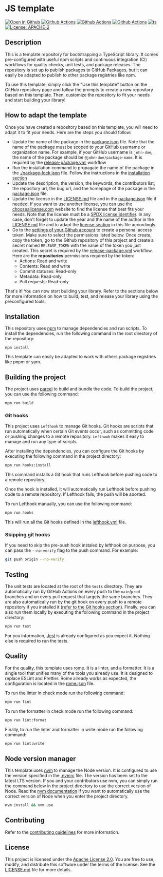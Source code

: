 # JS template

[![Open in Github][github-editor-badge]][github-editor-url] [![Github Actions][gha-quality-badge]][gha-quality-url]
[![Github Actions][gha-test-badge]][gha-test-url]
[![Github Actions][gha-release-badge]][gha-release-url] [![ts][ts-badge]][ts] [![License: APACHE-2][license-badge]][license]

[github-editor-url]: https://github.dev/qd-qd/template-js-lib/tree/main
[github-editor-badge]: https://img.shields.io/badge/Github-Open%20the%20Editor-purple?logo=github
[gha-quality-url]: https://github.com/qd-qd/template-js-lib/actions/workflows/quality-checks.yml
[gha-quality-badge]: https://github.com/qd-qd/template-js-lib/actions/workflows/quality-checks.yml/badge.svg?branch=main
[gha-test-url]: https://github.com/qd-qd/template-js-lib/actions/workflows/tests.yml
[gha-test-badge]: https://github.com/qd-qd/template-js-lib/actions/workflows/tests.yml/badge.svg?branch=main
[gha-release-url]: https://github.com/qd-qd/template-js-lib/actions/workflows/release-package.yml
[gha-release-badge]: https://github.com/qd-qd/template-js-lib/actions/workflows/release-package.yml/badge.svg
[ts]: https://www.typescriptlang.org/docs/
[ts-badge]: https://img.shields.io/badge/Built%20with-Typecript-3178C6.svg?logo=typescript&logoColor=white
[license]: ./LICENSE.md
[license-badge]: https://img.shields.io/badge/License-APACHE2-pink.svg

## Description

This is a template repository for bootstrapping a TypeScript library. It comes pre-configured with useful npm scripts and continuous integration (CI) workflows for quality checks, unit tests, and package releases. The repository is set up to publish packages to GitHub Packages, but it can easily be adapted to publish to other package registries like npm.

To use this template, simply click the "Use this template" button on the GitHub repository page and follow the prompts to create a new repository based on this template. Then, customize the repository to fit your needs and start building your library!

## How to adapt the template

Once you have created a repository based on this template, you will need to adapt it to fit your needs. Here are the steps you should follow:

- Update the name of the package in the [package.json](./package.json) file. Note that the name of the package must be scoped to your GitHub username or organization name. For example, if your GitHub username is `john-doe`, the name of the package should be `@john-doe/package-name`. It is required by the [release-package.yml](./.github/workflows/release-package.yml) workflow
- Run the installation command to propagate the name of the package in the [./package-lock.json](./package-lock.json) file. Follow the instructions in the [installation section](#installation)
- Update the description, the version, the keywords, the contributors list, the repository url, the bug url, and the homepage of the package in the [package.json](./package.json) file.
- Update the license in the [LICENSE.md](./LICENSE.md) file and in the [package.json](./package.json) file if needed. If you want to use another license, you can use the [choosealicense.com](https://choosealicense.com/) website to find the license that best fits your needs. Note that the license must be a [SPDX license identifier](https://spdx.org/licenses/). In any case, don't forget to update the year and the name of the author in the [LICENSE.md](./LICENSE.md) file and to adapt the [license section](#license) in this file accordingly.
- Go to the [settings of your Github account](https://github.com/settings/tokens?type=beta) to create a personal access token. Make sure to select the permissions listed below. Once create, copy the token, go to the Github repository of this project and create a secret named `RELEASE_TOKEN` with the value of the token you just created. This secret is required by the [release-package.yml](./.github/workflows/release-package.yml) workflow. Here are the **repositories** permissions required by the token:
  - Actions: Read and write
  - Contents: Read and write
  - Commit statuses: Read-only
  - Metadata: Read-only
  - Pull requests: Read-only

That's it! You can now start building your library. Refer to the sections below for more information on how to build, test, and release your library using the preconfigured tools.

## Installation

This repository uses [npm](https://www.npmjs.com/) to manage dependencies and run scripts. To install the dependencies, run the following command in the root directory of the repository:

```
npm install
```

This template can easily be adapted to work with others package registries like pnpm or yarn.

## Building the project

The project uses [parcel](https://parceljs.org/) to build and bundle the code. To build the project, you can use the following command:

```sh
npm run build
```

### Git hooks

This project uses `Lefthook` to manage Git hooks. Git hooks are scripts that run automatically when certain Git events occur, such as committing code or pushing changes to a remote repository. `Lefthook` makes it easy to manage and run any type of scripts.

After installing the dependencies, you can configure the Git hooks by executing the following command in the project directory:

```sh
npm run hooks:install
```

This command installs a Git hook that runs Lefthook before pushing code to a remote repository.

Once the hook is installed, it will automatically run Lefthook before pushing code to a remote repository. If Lefthook fails, the push will be aborted.

To run Lefthook manually, you can use the following command:

```sh
npm run hooks
```

This will run all the Git hooks defined in the [lefthook.yml](./lefthook.yml) file.

### Skipping git hooks

If you need to skip the pre-push hook instaled by lefthook on purpose, you can pass the `--no-verify` flag to the push command. For example:

```sh
git push origin --no-verify
```

## Testing

The unit tests are located at the root of the `tests` directory. They are automatically run by GitHub Actions on every push to the `main`/`prod` branches and on every pull request that targets the same branches. They are also automatically run by the git hook on every push to a remote repository if you installed it ([refer to the Git hooks section](#git-hooks)). Finally, you can also run them locally by executing the following command in the project directory:

```sh
npm run test
```

For you information, [Jest](https://jestjs.io/) is already configured as you expect it. Nothing else is required to run the tests.

## Quality

For the quality, this template uses [rome](https://rome.tools/). It is a linter, and a formatter. It is a single tool that unifies many of the tools you already use. It is designed to replace ESLint and Prettier. Rome already works as expected, the configuration is located in the [rome.json](./rome.json) file.

To run the linter in check mode run the following command:

```sh
npm run lint
```

To run the formatter in check mode run the following command:

```sh
npm run lint:format
```

Finally, to run the linter and formatter in write mode run the following command:

```sh
npm run lint:write
```

## Node version manager

This template uses [nvm](https://github.com/nvm-sh/nvm) to manage the Node version. It is configured to use the version specified in the [.nvmrc](./.nvmrc) file. The version has been set to the latest LTS version. If you and your contributors use nvm, you can simply run the command below in the project directory to use the correct version of Node. Read the [nvm documentation](https://github.com/nvm-sh/nvm#deeper-shell-integration) if you want to automatically use the correct version of Node when you enter the project directory.

```sh
nvm install && nvm use
```

## Contributing

Refer to the [contributing guidelines](./CONTRIBUTING.md) for more information.

## License

This project is licensed under the [Apache License 2.0](./LICENSE.md). You are free to use, modify, and distribute this software under the terms of the license. See the [LICENSE.md](./LICENSE.md) file for more details.
